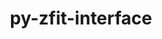 ---
title: "py-zfit-interface"
layout: cache
categories: [package, develop]
meta: {"compilers": ["none"], "num_specs": 16, "num_specs_by_stack": {"hep": 16, "root": 16}, "oss": ["ubuntu22.04"], "platforms": ["linux"], "stacks": ["hep", "root"], "targets": ["x86_64_v3"], "versions": ["0.0.3"]}
spec_details: [{"compiler": "none", "hash": "4l3s3rgxjqrrrqyhf44jj4jnbs6tdixu", "os": "ubuntu22.04", "platform": "linux", "size": "-", "stacks": ["hep", "root"], "target": "x86_64_v3", "variants": ["build_system=python_pip"], "versions": ["0.0.3"]}, {"compiler": "none", "hash": "5hmdlctgvsxgmfchyrbgdg7tlrxonuyi", "os": "ubuntu22.04", "platform": "linux", "size": "-", "stacks": ["hep", "root"], "target": "x86_64_v3", "variants": ["build_system=python_pip"], "versions": ["0.0.3"]}, {"compiler": "none", "hash": "67xak66aqyp4rq62t7tw6gccanw7yuao", "os": "ubuntu22.04", "platform": "linux", "size": "-", "stacks": ["hep", "root"], "target": "x86_64_v3", "variants": ["build_system=python_pip"], "versions": ["0.0.3"]}, {"compiler": "none", "hash": "7xoqo4zow7mwn4be7fyrp244kw4balim", "os": "ubuntu22.04", "platform": "linux", "size": "-", "stacks": ["hep", "root"], "target": "x86_64_v3", "variants": ["build_system=python_pip"], "versions": ["0.0.3"]}, {"compiler": "none", "hash": "btoehbhsr4clcdn2nwpgpiydetwjazze", "os": "ubuntu22.04", "platform": "linux", "size": "-", "stacks": ["hep", "root"], "target": "x86_64_v3", "variants": ["build_system=python_pip"], "versions": ["0.0.3"]}, {"compiler": "none", "hash": "dagddkyh6737lse2c43nnw3lvvgkafuh", "os": "ubuntu22.04", "platform": "linux", "size": "-", "stacks": ["hep", "root"], "target": "x86_64_v3", "variants": ["build_system=python_pip"], "versions": ["0.0.3"]}, {"compiler": "none", "hash": "dr4fahntolefhr2bpzdrtpzhaz4wxisb", "os": "ubuntu22.04", "platform": "linux", "size": "-", "stacks": ["hep", "root"], "target": "x86_64_v3", "variants": ["build_system=python_pip"], "versions": ["0.0.3"]}, {"compiler": "none", "hash": "dvnwdak2ll6ulnr7qazgi6ynjwjuogli", "os": "ubuntu22.04", "platform": "linux", "size": "-", "stacks": ["hep", "root"], "target": "x86_64_v3", "variants": ["build_system=python_pip"], "versions": ["0.0.3"]}, {"compiler": "none", "hash": "epko6gxblmggqi2dujwq6xjx7rqbx6u4", "os": "ubuntu22.04", "platform": "linux", "size": "-", "stacks": ["hep", "root"], "target": "x86_64_v3", "variants": ["build_system=python_pip"], "versions": ["0.0.3"]}, {"compiler": "none", "hash": "gvayihjntzijd5yx42oq4qiojkjblbdr", "os": "ubuntu22.04", "platform": "linux", "size": "-", "stacks": ["hep", "root"], "target": "x86_64_v3", "variants": ["build_system=python_pip"], "versions": ["0.0.3"]}, {"compiler": "none", "hash": "jhs22fillooqlnxa5dlp4wt5kbtkjcni", "os": "ubuntu22.04", "platform": "linux", "size": "-", "stacks": ["hep", "root"], "target": "x86_64_v3", "variants": ["build_system=python_pip"], "versions": ["0.0.3"]}, {"compiler": "none", "hash": "t6eszkvpwogkhlx2gdm5h57kcggm675h", "os": "ubuntu22.04", "platform": "linux", "size": "-", "stacks": ["hep", "root"], "target": "x86_64_v3", "variants": ["build_system=python_pip"], "versions": ["0.0.3"]}, {"compiler": "none", "hash": "tykdy2dptfmsn7pv675xta2ml2n57ill", "os": "ubuntu22.04", "platform": "linux", "size": "-", "stacks": ["hep", "root"], "target": "x86_64_v3", "variants": ["build_system=python_pip"], "versions": ["0.0.3"]}, {"compiler": "none", "hash": "ylid2vnfttqla3hzzie3h7arer3ooaps", "os": "ubuntu22.04", "platform": "linux", "size": "-", "stacks": ["hep", "root"], "target": "x86_64_v3", "variants": ["build_system=python_pip"], "versions": ["0.0.3"]}, {"compiler": "none", "hash": "zhohk6agppgeyozyr4cntmzuipxceoxz", "os": "ubuntu22.04", "platform": "linux", "size": "-", "stacks": ["hep", "root"], "target": "x86_64_v3", "variants": ["build_system=python_pip"], "versions": ["0.0.3"]}, {"compiler": "none", "hash": "zpe76p4ws2kjvvpey4hqvtie3h65vigy", "os": "ubuntu22.04", "platform": "linux", "size": "-", "stacks": ["hep", "root"], "target": "x86_64_v3", "variants": ["build_system=python_pip"], "versions": ["0.0.3"]}]
---